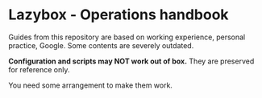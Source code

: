 # Lazybox - Operations handbook


Guides from this repository are based on working experience, personal practice,  Google. Some contents are severely outdated. 

**Configuration and scripts may NOT work out of box.** They are preserved  for reference only. 

You need some arrangement to make them work.

